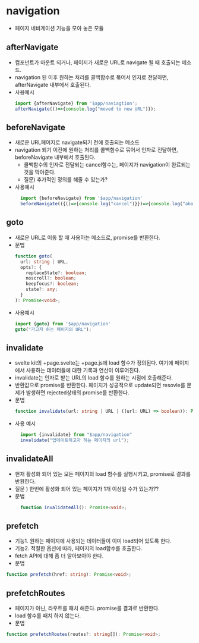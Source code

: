 # navigation
- 페이지 네비게이션 기능을 모아 놓은 모듈

## afterNavigate
- 컴포넌트가 마운트 되거나, 페이지가 새로운 URL로 navigate 될 때 호출되는 메소드. 
- navigation 된 이후 원하는 처리를 콜백함수로 묶어서 인자로 전달하면, afterNavigate 내부에서 호출된다.
- 사용예시
  ```ts
  import {afterNavigate} from '$app/naviagtion';
  afterNavigate(()=>{console.log("moved to new URL")});
  ```

## beforeNavigate
- 새로운 URL페이지로 navigate되기 전에 호출되는 메소드
- navigation 되기 이전에 원하는 처리를 콜백함수로 묶어서 인자로 전달하면, beforeNavigate 내부에서 호출된다.
  - 콜백함수의 인자로 전달되는 cancel함수는, 페이지가 navigation이 완료되는 것을 막아준다.
  - 질문) 추가적인 정의를 해줄 수 있는가? 
- 사용예시
  ```ts
	import {beforeNavigate} from '$app/navigation'
	beforeNavigate(({()=>{console.log("cancel")}})=>{console.log("about to move to new URL")});
  ```

## goto
- 새로운 URL로 이동 할 때 사용하는 메소드로, promise를 반환한다.
- 문법
  ```ts
  function goto(
    url: string | URL,
    opts?: {
      replaceState?: boolean;
      noscroll?: boolean;
      keepfocus?: boolean;
      state?: any;
    }
  ): Promise<void>;
  ```
- 사용예시
  ```ts
  import {goto} from '$app/navigation'
  goto("가고자 하는 페이지의 URL");
  ```

## invalidate
- svelte kit의 +page.svelte는 +page.js에 load 함수가 정의된다. 여기에 페이지에서 사용하는 데이터들에 대한 기록과 연산이 이루어진다.
- invalidate는 인자로 받는 URL의 load 함수를 원하는 시점에 호출해준다.
- 반환값으로 promise<void>를 반환한다. 페이지가 성공적으로 update되면 resovle를 문제가 발생하면 rejected상태의 promise를 반환한다.
- 문법
  ```ts
  function invalidate(url: string | URL | ((url: URL) => boolean)): Promise<void>;
  ```
- 사용 예시
  ```ts
    import {invalidate} from "$app/navigation"
    invalidate("업데이트하고자 하는 페이지의 url");
  ```

## invalidateAll
- 현재 활성화 되어 있는 모든 페이지의 load 함수를 실행시키고, promise로 결과를 반환한다.
- 질문 ) 한번에 활성화 되어 있는 페이지가 1개 이상일 수가 있는가?? 
- 문법
  ```ts
    function invalidateAll(): Promise<void>;
  ```

## prefetch
- 기능1. 원하는 페이지에 사용되는 데이터들이 이미 load되어 있도록 한다.
- 기능2. 적절한 옵션에 따라, 페이지의 load함수를 호출한다.
- fetch API에 대해 좀 더 알아보아야 한다. 
- 문법
```ts
function prefetch(href: string): Promise<void>;
```

## prefetchRoutes
- 페이지가 아닌, 라우트를 패치 해준다. promise를 결과로 반환한다.
- load 함수를 패치 하지 않는다.
- 문법
```ts
function prefetchRoutes(routes?: string[]): Promise<void>;
```